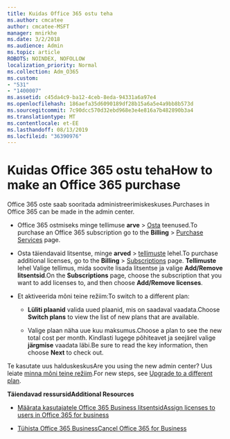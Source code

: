 ```yaml
---
title: Kuidas Office 365 ostu teha
ms.author: cmcatee
author: cmcatee-MSFT
manager: mnirkhe
ms.date: 3/2/2018
ms.audience: Admin
ms.topic: article
ROBOTS: NOINDEX, NOFOLLOW
localization_priority: Normal
ms.collection: Adm_O365
ms.custom:
- "531"
- "1400007"
ms.assetid: c45da4c9-ba12-4ceb-8eda-94331a6a97e4
ms.openlocfilehash: 186aefa35d6090189df28b15a6a5e4a9bb8b573d
ms.sourcegitcommit: 7c90dcc570d32ebd968e3e4e816a7b482890b3a4
ms.translationtype: MT
ms.contentlocale: et-EE
ms.lasthandoff: 08/13/2019
ms.locfileid: "36390976"
---
```

# <a name="how-to-make-an-office-365-purchase"></a><span data-ttu-id="0ef10-102">Kuidas Office 365 ostu teha</span><span class="sxs-lookup"><span data-stu-id="0ef10-102">How to make an Office 365 purchase</span></span>

<span data-ttu-id="0ef10-103">Office 365 oste saab sooritada administreerimiskeskuses.</span><span class="sxs-lookup"><span data-stu-id="0ef10-103">Purchases in Office 365 can be made in the admin center.</span></span>
  
- <span data-ttu-id="0ef10-104">Office 365 ostmiseks minge tellimuse **arve** \> [Osta](https://go.microsoft.com/fwlink/p/?linkid=868433) teenused.</span><span class="sxs-lookup"><span data-stu-id="0ef10-104">To purchase an Office 365 subscription go to the **Billing** \> [Purchase Services](https://go.microsoft.com/fwlink/p/?linkid=868433) page.</span></span>

- <span data-ttu-id="0ef10-105">Osta täiendavaid litsentse, minge **arved** \> [tellimuste](https://go.microsoft.com/fwlink/p/?linkid=842054) lehel.</span><span class="sxs-lookup"><span data-stu-id="0ef10-105">To purchase additional licenses, go to the **Billing** \> [Subscriptions](https://go.microsoft.com/fwlink/p/?linkid=842054) page.</span></span> <span data-ttu-id="0ef10-106">**Tellimuste** lehel Valige tellimus, mida soovite lisada litsentse ja valige **Add/Remove litsentsid**.</span><span class="sxs-lookup"><span data-stu-id="0ef10-106">On the **Subscriptions** page, choose the subscription that you want to add licenses to, and then choose **Add/Remove licenses**.</span></span>

- <span data-ttu-id="0ef10-107">Et aktiveerida mõni teine režiim:</span><span class="sxs-lookup"><span data-stu-id="0ef10-107">To switch to a different plan:</span></span>

  - <span data-ttu-id="0ef10-108">**Lüliti plaanid** valida uued plaanid, mis on saadaval vaadata.</span><span class="sxs-lookup"><span data-stu-id="0ef10-108">Choose **Switch plans** to view the list of new plans that are available.</span></span>

  - <span data-ttu-id="0ef10-109">Valige plaan näha uue kuu maksumus.</span><span class="sxs-lookup"><span data-stu-id="0ef10-109">Choose a plan to see the new total cost per month.</span></span> <span data-ttu-id="0ef10-110">Kindlasti lugege põhiteavet ja seejärel valige **järgmise** vaadata läbi.</span><span class="sxs-lookup"><span data-stu-id="0ef10-110">Be sure to read the key information, then choose **Next** to check out.</span></span>

<span data-ttu-id="0ef10-111">Te kasutate uus halduskeskus</span><span class="sxs-lookup"><span data-stu-id="0ef10-111">Are you using the new admin center?</span></span> <span data-ttu-id="0ef10-112">Uus leiate [minna mõni teine režiim](https://docs.microsoft.com/en-us/office365/admin/subscriptions-and-billing/upgrade-to-different-plan).</span><span class="sxs-lookup"><span data-stu-id="0ef10-112">For new steps, see [Upgrade to a different plan](https://docs.microsoft.com/en-us/office365/admin/subscriptions-and-billing/upgrade-to-different-plan).</span></span>
  
 <span data-ttu-id="0ef10-113">**Täiendavad ressursid**</span><span class="sxs-lookup"><span data-stu-id="0ef10-113">**Additional Resources**</span></span>
  
- [<span data-ttu-id="0ef10-114">Määrata kasutajatele Office 365 Business litsentsid</span><span class="sxs-lookup"><span data-stu-id="0ef10-114">Assign licenses to users in Office 365 for business</span></span>](https://docs.microsoft.com/en-us/office365/admin/subscriptions-and-billing/assign-licenses-to-users)

- [<span data-ttu-id="0ef10-115">Tühista Office 365 Business</span><span class="sxs-lookup"><span data-stu-id="0ef10-115">Cancel Office 365 for Business</span></span>](https://docs.microsoft.com/en-us/office365/admin/subscriptions-and-billing/cancel-your-subscription)